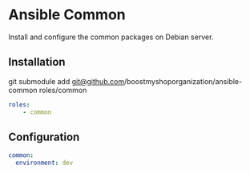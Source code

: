 Ansible Common
==============

Install and configure the common packages on Debian server.

Installation
------------

git submodule add git@github.com/boostmyshoporganization/ansible-common roles/common

```yaml
roles:
    - common
```

Configuration
-------------

```yaml
common:
  environment: dev
```